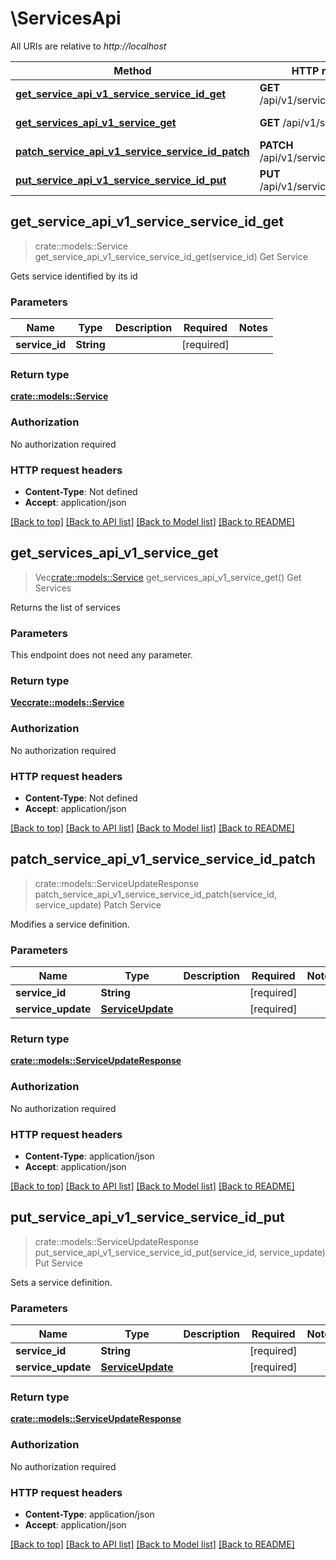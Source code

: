 # \ServicesApi

All URIs are relative to *http://localhost*

Method | HTTP request | Description
------------- | ------------- | -------------
[**get_service_api_v1_service_service_id_get**](ServicesApi.md#get_service_api_v1_service_service_id_get) | **GET** /api/v1/service/{service_id} | Get Service
[**get_services_api_v1_service_get**](ServicesApi.md#get_services_api_v1_service_get) | **GET** /api/v1/service/ | Get Services
[**patch_service_api_v1_service_service_id_patch**](ServicesApi.md#patch_service_api_v1_service_service_id_patch) | **PATCH** /api/v1/service/{service_id} | Patch Service
[**put_service_api_v1_service_service_id_put**](ServicesApi.md#put_service_api_v1_service_service_id_put) | **PUT** /api/v1/service/{service_id} | Put Service



## get_service_api_v1_service_service_id_get

> crate::models::Service get_service_api_v1_service_service_id_get(service_id)
Get Service

Gets service identified by its id

### Parameters


Name | Type | Description  | Required | Notes
------------- | ------------- | ------------- | ------------- | -------------
**service_id** | **String** |  | [required] |

### Return type

[**crate::models::Service**](Service.md)

### Authorization

No authorization required

### HTTP request headers

- **Content-Type**: Not defined
- **Accept**: application/json

[[Back to top]](#) [[Back to API list]](../README.md#documentation-for-api-endpoints) [[Back to Model list]](../README.md#documentation-for-models) [[Back to README]](../README.md)


## get_services_api_v1_service_get

> Vec<crate::models::Service> get_services_api_v1_service_get()
Get Services

Returns the list of services

### Parameters

This endpoint does not need any parameter.

### Return type

[**Vec<crate::models::Service>**](Service.md)

### Authorization

No authorization required

### HTTP request headers

- **Content-Type**: Not defined
- **Accept**: application/json

[[Back to top]](#) [[Back to API list]](../README.md#documentation-for-api-endpoints) [[Back to Model list]](../README.md#documentation-for-models) [[Back to README]](../README.md)


## patch_service_api_v1_service_service_id_patch

> crate::models::ServiceUpdateResponse patch_service_api_v1_service_service_id_patch(service_id, service_update)
Patch Service

Modifies a service definition.

### Parameters


Name | Type | Description  | Required | Notes
------------- | ------------- | ------------- | ------------- | -------------
**service_id** | **String** |  | [required] |
**service_update** | [**ServiceUpdate**](ServiceUpdate.md) |  | [required] |

### Return type

[**crate::models::ServiceUpdateResponse**](ServiceUpdateResponse.md)

### Authorization

No authorization required

### HTTP request headers

- **Content-Type**: application/json
- **Accept**: application/json

[[Back to top]](#) [[Back to API list]](../README.md#documentation-for-api-endpoints) [[Back to Model list]](../README.md#documentation-for-models) [[Back to README]](../README.md)


## put_service_api_v1_service_service_id_put

> crate::models::ServiceUpdateResponse put_service_api_v1_service_service_id_put(service_id, service_update)
Put Service

Sets a service definition.

### Parameters


Name | Type | Description  | Required | Notes
------------- | ------------- | ------------- | ------------- | -------------
**service_id** | **String** |  | [required] |
**service_update** | [**ServiceUpdate**](ServiceUpdate.md) |  | [required] |

### Return type

[**crate::models::ServiceUpdateResponse**](ServiceUpdateResponse.md)

### Authorization

No authorization required

### HTTP request headers

- **Content-Type**: application/json
- **Accept**: application/json

[[Back to top]](#) [[Back to API list]](../README.md#documentation-for-api-endpoints) [[Back to Model list]](../README.md#documentation-for-models) [[Back to README]](../README.md)

